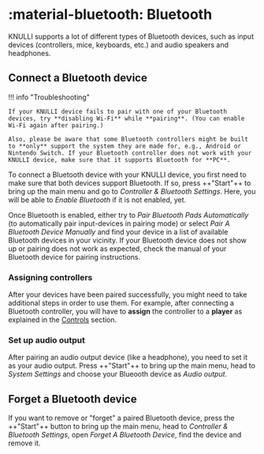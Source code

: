 # :material-bluetooth: Bluetooth

KNULLI supports a lot of different types of Bluetooth devices, such as input devices (controllers, mice, keyboards, etc.) and audio speakers and headphones.

## Connect a Bluetooth device

!!! info "Troubleshooting"

    If your KNULLI device fails to pair with one of your Bluetooth devices, try **disabling Wi-Fi** while **pairing**. (You can enable Wi-Fi again after pairing.)

    Also, please be aware that some Bluetooth controllers might be built to **only** support the system they are made for, e.g., Android or Nintendo Switch. If your Bluetooth controller does not work with your KNULLI device, make sure that it supports Bluetooth for **PC**.

To connect a Bluetooth device with your KNULLI device, you first need to make sure that both devices support Bluetooth. If so, press ++"Start"++ to bring up the main menu and go to *Controller & Bluetooth Settings*. Here, you will be able to *Enable Bluetooth* if it is not enabled, yet.

Once Bluetooth is enabled, either try to *Pair Bluetooth Pads Automatically* (to automatically pair input-devices in pairing mode) or select *Pair A Bluetooth Device Manually* and find your device in a list of available Bluetooth devices in your vicinity. If your Bluetooth device does not show up or pairing does not work as expected, check the manual of your Bluetooth device for pairing instructions.

### Assigning controllers

After your devices have been paired successfully, you might need to take additional steps in order to use them. For example, after connecting a Bluetooth controller, you will have to **assign** the controller to a **player** as explained in the [Controls](../controls) section.

### Set up audio output

After pairing an audio output device (like a headphone), you need to set it as your audio output. Press ++"Start"++ to bring up the main menu, head to *System Settings* and choose your Blueooth device as *Audio output*.

## Forget a Bluetooth device

If you want to remove or "forget" a paired Bluetooth device, press the ++"Start"++ button to bring up the main menu, head to *Controller & Bluetooth Settings*, open *Forget A Bluetooth Device*, find the device and remove it.
